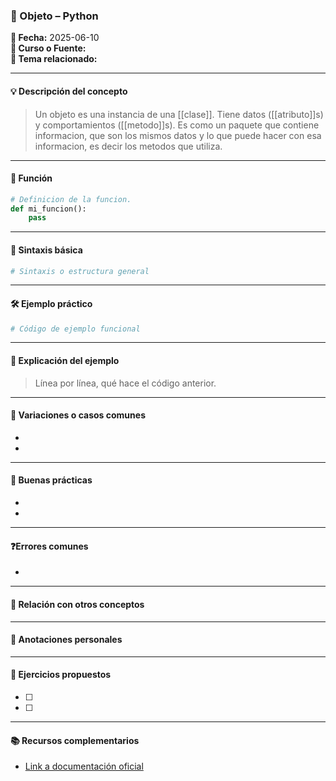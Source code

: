 

### 🐍 Objeto – Python

**📅 Fecha:** 2025-06-10  
**📘 Curso o Fuente:**  
**📍 Tema relacionado:**  

---

#### 💡 Descripción del concepto  
> Un objeto es una instancia de una [[clase]]. Tiene datos ([[atributo]]s) y comportamientos ([[metodo]]s). Es como un paquete que contiene informacion, que son los mismos datos y lo que puede hacer con esa informacion, es decir los metodos que utiliza. 

---
#### 🔧 Función  
```python
# Definicion de la funcion. 
def mi_funcion():
    pass
```

---


#### 📌 Sintaxis básica  
```python
# Sintaxis o estructura general
```


---

#### 🛠 Ejemplo práctico  
```python
# Código de ejemplo funcional
```

---

#### 🧠 Explicación del ejemplo  
> Línea por línea, qué hace el código anterior.

---

#### 🧪 Variaciones o casos comunes  
-  
-  

---

#### 🧭 Buenas prácticas  
-  
-  

---

#### ❓Errores comunes  
-  

---

#### 🧩 Relación con otros conceptos  
>  

---

#### 📝 Anotaciones personales  
>  

---

#### 🔁 Ejercicios propuestos  
- [ ]  
- [ ]  

---

#### 📚 Recursos complementarios  
- [Link a documentación oficial](https://docs.python.org/3/)
